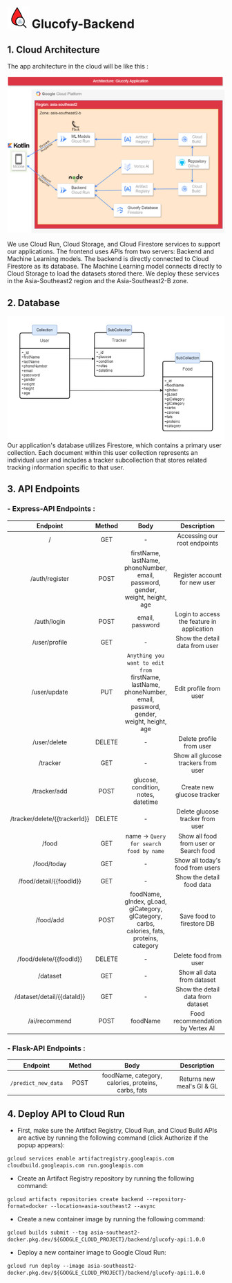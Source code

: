 # <img src="https://github.com/Glucofy-Team/.github/blob/main/profile/img/logo.png" width="50"> Glucofy-Backend

## 1. Cloud Architecture

The app architecture in the cloud will be like this :

<img src="https://github.com/Glucofy-Team/Glucofy-Cloud-Computing/blob/main/img/Glucofy_Cloud.drawio.png">

We use Cloud Run, Cloud Storage, and Cloud Firestore services to support our applications. The frontend uses APIs from two servers: Backend and Machine Learning models. The backend is directly connected to Cloud Firestore as its database. The Machine Learning model connects directly to Cloud Storage to load the datasets stored there. We deploy these services in the Asia-Southeast2 region and the Asia-Southeast2-B zone.

## 2. Database

<img src="https://github.com/Glucofy-Team/Glucofy-Cloud-Computing/blob/main/img/Glucofy_NoSQL.drawio.png">
Our application's database utilizes Firestore, which contains a primary user collection. Each document within this user collection represents an individual user and includes a tracker subcollection that stores related tracking information specific to that user.

## 3. API Endpoints
### - Express-API Endpoints :
|             Endpoint        | Method |                                                      Body                                                     |            Description          | 
| :-------------------------: | :----: | :-----------------------------------------------------------------------------------------------------------: | :-----------------------------: |
|   /                         |   GET  |                                   -                                                                           | Accessing our root endpoints    | 
|   /auth/register            |  POST  |        firstName, lastName, phoneNumber, email, password, gender, weight, height, age                         | Register account for new user   | 
|   /auth/login               |  POST  |                             email, password                                                                   | Login to access the feature in application|   
|   /user/profile             |   GET  |                                   -                                                                           | Show the detail data from user  | 
|   /user/update              |   PUT  |`Anything you want to edit from` firstName, lastName, phoneNumber, email, password, gender, weight, height, age| Edit profile from user          | 
|   /user/delete              | DELETE |                                   -                                                                           | Delete profile from user        | 
|   /tracker                  |   GET  |                                   -                                                                           |Show all glucose trackers from user| 
|   /tracker/add              |  POST  |             glucose, condition, notes, datetime                                                               | Create new glucose tracker      | 
|/tracker/delete/{{trackerId}}| DELETE |                                   -                                                                           | Delete glucose tracker from user| 
|   /food                     |   GET  |            name -> `Query for search food by name`                                                            |Show all food from user or Search food| 
|   /food/today               |   GET  |                                   -                                                                           |Show all today's food from users | 
|/food/detail/{{foodId}}      |   GET  |                                   -                                                                           |   Show the detail food data     | 
|   /food/add                 |  POST  |        foodName, gIndex, gLoad, giCategory, glCategory, carbs, calories, fats, proteins, category             |   Save food to firestore DB     | 
|/food/delete/{{foodId}}      | DELETE |                                   -                                                                           |      Delete food from user      | 
|   /dataset                  |   GET  |                                   -                                                                           |Show all data from dataset       | 
| /dataset/detail/{{dataId}}  |   GET  |                                   -                                                                           |Show the detail data from dataset| 
| /ai/recommend               |  POST  |                              foodName                                                                         |Food recommendation by Vertex AI | 
### - Flask-API Endpoints :
|             Endpoint        | Method |                                                      Body                                                     |            Description          | 
| :-------------------------: | :----: | :-----------------------------------------------------------------------------------------------------------: | :-----------------------------: |
| `/predict_new_data`         | POST   | foodName, category, calories, proteins, carbs, fats                                                           |  Returns new meal's GI & GL     |

## 4. Deploy API to Cloud Run
- First, make sure the Artifact Registry, Cloud Run, and Cloud Build APIs are active by running the following command (click Authorize if the popup appears):
```console
gcloud services enable artifactregistry.googleapis.com cloudbuild.googleapis.com run.googleapis.com
```
- Create an Artifact Registry repository by running the following command:
```console
gcloud artifacts repositories create backend --repository-format=docker --location=asia-southeast2 --async
```
- Create a new container image by running the following command: 
```console
gcloud builds submit --tag asia-southeast2-docker.pkg.dev/${GOOGLE_CLOUD_PROJECT}/backend/glucofy-api:1.0.0
```
- Deploy a new container image to Google Cloud Run:
```console
gcloud run deploy --image asia-southeast2-docker.pkg.dev/${GOOGLE_CLOUD_PROJECT}/backend/glucofy-api:1.0.0
```


